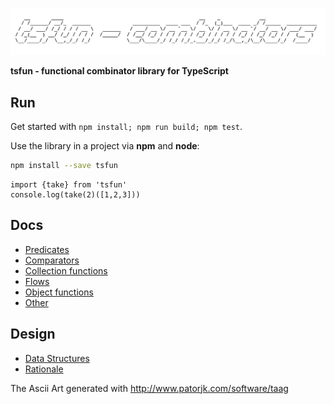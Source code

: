 ![alt](splash.png)                                            

**tsfun - functional combinator library for TypeScript**

## Run

Get started with `npm install; npm run build; npm test`.

Use the library in a project via **npm** and **node**:

```bash
npm install --save tsfun
```

```
import {take} from 'tsfun'
console.log(take(2)([1,2,3]))
```

## Docs

* [Predicates](doc/predicates.md)
* [Comparators](doc/comparators.md)
* [Collection functions](doc/coll.md)
* [Flows](doc/flow.md)
* [Object functions](doc/objects.md)
* [Other](doc/core.md)

## Design

* [Data Structures](doc/structures.md)
* [Rationale](doc/design.md) 
 
The Ascii Art generated with http://www.patorjk.com/software/taag



